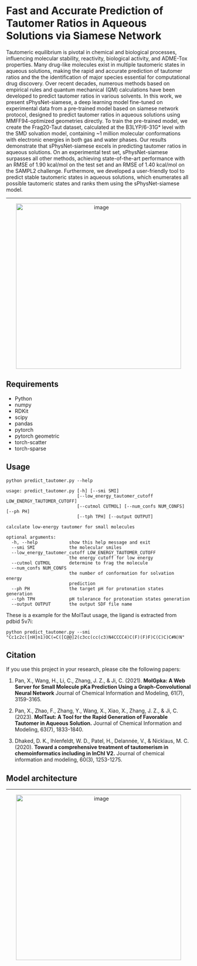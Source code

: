 # Fast and Accurate Prediction of Tautomer Ratios in Aqueous Solutions via Siamese Network

Tautomeric equilibrium is pivotal in chemical and biological processes, influencing molecular stability, reactivity, biological activity, and ADME-Tox properties. Many drug-like molecules exist in multiple tautomeric states in aqueous solutions, making the rapid and accurate prediction of tautomer ratios and the the identification of major species essential for computational drug discovery. Over recent decades, numerous methods based on empirical rules and quantum mechanical (QM) calculations have been developed to predict tautomer ratios in various solvents. In this work, we present sPhysNet-siamese, a deep learning model fine-tuned on experimental data from a pre-trained model based on siamese network protocol, designed to predict tautomer ratios in aqueous solutions using MMFF94-optimized geometries directly. To train the pre-trained model, we create the Frag20-Taut dataset, calculated at the B3LYP/6-31G* level with the SMD solvation model, containing \~1 million molecular conformations with electronic energies in both gas and water phases. Our results demonstrate that sPhysNet-siamese excels in predicting tautomer ratios in aqueous solutions. On an experimental test set, sPhysNet-siamese surpasses all other methods, achieving state-of-the-art performance with an RMSE of 1.90 kcal/mol on the test set and an RMSE of 1.40 kcal/mol on the SAMPL2 challenge. Furthermore, we developed a user-friendly tool to predict stable tautomeric states in aqueous solutions, which enumerates all possible tautomeric states and ranks them using the sPhysNet-siamese model.

---
<div align="center">
    <img src="https://github.com/xiaolinpan/sPhysNet-Taut/blob/main/images/TOC.png" alt="image" width="450"/>
</div>

## Requirements

* Python
* numpy
* RDKit
* scipy
* pandas
* pytorch
* pytorch geometric
* torch-scatter
* torch-sparse

## Usage

```
python predict_tautomer.py --help

usage: predict_tautomer.py [-h] [--smi SMI]
                           [--low_energy_tautomer_cutoff LOW_ENERGY_TAUTOMER_CUTOFF]
                           [--cutmol CUTMOL] [--num_confs NUM_CONFS] [--ph PH]
                           [--tph TPH] [--output OUTPUT]

calculate low-energy tautomer for small molecules

optional arguments:
  -h, --help            show this help message and exit
  --smi SMI             the molecular smiles
  --low_energy_tautomer_cutoff LOW_ENERGY_TAUTOMER_CUTOFF
                        the energy cutoff for low energy
  --cutmol CUTMOL       determine to frag the molecule
  --num_confs NUM_CONFS
                        the number of conformation for solvation energy
                        prediction
  --ph PH               the target pH for protonation states generation
  --tph TPH             pH tolerance for protonation states generation
  --output OUTPUT       the output SDF file name

```
These is a example for the MolTaut usage, the ligand is extracted from pdbid 5v7i:
```
python predict_tautomer.py --smi "Cc1c2c([nH]n1)OC(=C([C@@]2(c3cc(cc(c3)N4CCCC4)C(F)(F)F)C(C)C)C#N)N"
```

## Citation
If you use this project in your research, please cite the following papers:

1. Pan, X., Wang, H., Li, C., Zhang, J. Z., & Ji, C. (2021). **MolGpka: A Web Server for Small Molecule pKa Prediction Using a Graph-Convolutional Neural Network** Journal of Chemical Information and Modeling, 61(7), 3159-3165.
 
2. Pan, X., Zhao, F., Zhang, Y., Wang, X., Xiao, X., Zhang, J. Z., & Ji, C. (2023). **MolTaut: A Tool for the Rapid Generation of Favorable Tautomer in Aqueous Solution.** Journal of Chemical Information and Modeling, 63(7), 1833-1840.

3. Dhaked, D. K., Ihlenfeldt, W. D., Patel, H., Delannée, V., & Nicklaus, M. C. (2020). **Toward a comprehensive treatment of tautomerism in chemoinformatics including in InChI V2.** Journal of chemical information and modeling, 60(3), 1253-1275.

## Model architecture

---
<div align="center">
    <img src="https://github.com/xiaolinpan/sPhysNet-Taut/blob/main/images/p6.png" alt="image" width="450"/>
</div>
